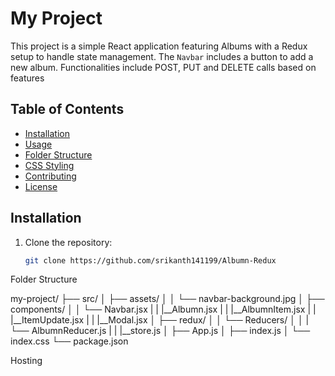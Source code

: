 # My Project

This project is a simple React application featuring Albums with a Redux setup to handle state management. The `Navbar` includes a button to add a new album. Functionalities include POST, PUT and DELETE calls based on features

## Table of Contents

- [Installation](#installation)
- [Usage](#usage)
- [Folder Structure](#folder-structure)
- [CSS Styling](#css-styling)
- [Contributing](#contributing)
- [License](#license)

## Installation

1. Clone the repository:

   ```sh
   git clone https://github.com/srikanth141199/Albumn-Redux


Folder Structure

my-project/
├── src/
│   ├── assets/
│   │   └── navbar-background.jpg
│   ├── components/
│   │   └── Navbar.jsx
|   |   |__Albumn.jsx
|   |   |__AlbumnItem.jsx
|   |   |__ItemUpdate.jsx
|   |   |__Modal.jsx
│   ├── redux/
│   │   └── Reducers/
│   │   |   └── AlbumnReducer.js
|   |   |__store.js
│   ├── App.js
│   ├── index.js
│   └── index.css
└── package.json

Hosting

